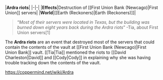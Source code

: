 |**Ardra riots**|
|-|-|
|**Effects**|Destruction of [[First Union Bank (Newcago)\|First Union]] servers|
|**World**|[[Earth (Reckoners)\|Earth (Reckoners)]]|

>“*Most of their servers were located in Texas, but the building was burned down eight years back during the Ardra riots*”
\-Tia, about First Union servers[1]


The **Ardra riots** are an event that destroyed most of the servers that could contain the contents of the vault at [[First Union Bank (Newcago)\|First Union Bank]] vault. [[Tia\|Tia]] mentioned the riots to [[David Charleston\|David]] and [[Cody\|Cody]] in explaining why she was having trouble tracking down the contents of the vault.



https://coppermind.net/wiki/Ardra